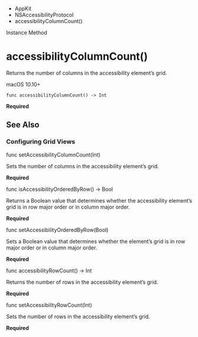 

- AppKit
- NSAccessibilityProtocol
-  accessibilityColumnCount() 

Instance Method

# accessibilityColumnCount()

Returns the number of columns in the accessibility element’s grid.

macOS 10.10+

``` source
func accessibilityColumnCount() -> Int
```

**Required**

## See Also

### Configuring Grid Views

func setAccessibilityColumnCount(Int)

Sets the number of columns in the accessibility element’s grid.

**Required**

func isAccessibilityOrderedByRow() -> Bool

Returns a Boolean value that determines whether the accessibility element’s grid is in row major order or in column major order.

**Required**

func setAccessibilityOrderedByRow(Bool)

Sets a Boolean value that determines whether the element’s grid is in row major order or in column major order.

**Required**

func accessibilityRowCount() -> Int

Returns the number of rows in the accessibility element’s grid.

**Required**

func setAccessibilityRowCount(Int)

Sets the number of rows in the accessibility element’s grid.

**Required**

